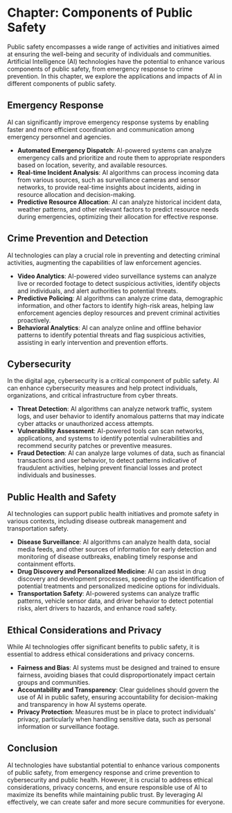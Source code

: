 Chapter: Components of Public Safety
====================================

Public safety encompasses a wide range of activities and initiatives aimed at ensuring the well-being and security of individuals and communities. Artificial Intelligence (AI) technologies have the potential to enhance various components of public safety, from emergency response to crime prevention. In this chapter, we explore the applications and impacts of AI in different components of public safety.

Emergency Response
------------------

AI can significantly improve emergency response systems by enabling faster and more efficient coordination and communication among emergency personnel and agencies.

* **Automated Emergency Dispatch**: AI-powered systems can analyze emergency calls and prioritize and route them to appropriate responders based on location, severity, and available resources.
* **Real-time Incident Analysis**: AI algorithms can process incoming data from various sources, such as surveillance cameras and sensor networks, to provide real-time insights about incidents, aiding in resource allocation and decision-making.
* **Predictive Resource Allocation**: AI can analyze historical incident data, weather patterns, and other relevant factors to predict resource needs during emergencies, optimizing their allocation for effective response.

Crime Prevention and Detection
------------------------------

AI technologies can play a crucial role in preventing and detecting criminal activities, augmenting the capabilities of law enforcement agencies.

* **Video Analytics**: AI-powered video surveillance systems can analyze live or recorded footage to detect suspicious activities, identify objects and individuals, and alert authorities to potential threats.
* **Predictive Policing**: AI algorithms can analyze crime data, demographic information, and other factors to identify high-risk areas, helping law enforcement agencies deploy resources and prevent criminal activities proactively.
* **Behavioral Analytics**: AI can analyze online and offline behavior patterns to identify potential threats and flag suspicious activities, assisting in early intervention and prevention efforts.

Cybersecurity
-------------

In the digital age, cybersecurity is a critical component of public safety. AI can enhance cybersecurity measures and help protect individuals, organizations, and critical infrastructure from cyber threats.

* **Threat Detection**: AI algorithms can analyze network traffic, system logs, and user behavior to identify anomalous patterns that may indicate cyber attacks or unauthorized access attempts.
* **Vulnerability Assessment**: AI-powered tools can scan networks, applications, and systems to identify potential vulnerabilities and recommend security patches or preventive measures.
* **Fraud Detection**: AI can analyze large volumes of data, such as financial transactions and user behavior, to detect patterns indicative of fraudulent activities, helping prevent financial losses and protect individuals and businesses.

Public Health and Safety
------------------------

AI technologies can support public health initiatives and promote safety in various contexts, including disease outbreak management and transportation safety.

* **Disease Surveillance**: AI algorithms can analyze health data, social media feeds, and other sources of information for early detection and monitoring of disease outbreaks, enabling timely response and containment efforts.
* **Drug Discovery and Personalized Medicine**: AI can assist in drug discovery and development processes, speeding up the identification of potential treatments and personalized medicine options for individuals.
* **Transportation Safety**: AI-powered systems can analyze traffic patterns, vehicle sensor data, and driver behavior to detect potential risks, alert drivers to hazards, and enhance road safety.

Ethical Considerations and Privacy
----------------------------------

While AI technologies offer significant benefits to public safety, it is essential to address ethical considerations and privacy concerns.

* **Fairness and Bias**: AI systems must be designed and trained to ensure fairness, avoiding biases that could disproportionately impact certain groups and communities.
* **Accountability and Transparency**: Clear guidelines should govern the use of AI in public safety, ensuring accountability for decision-making and transparency in how AI systems operate.
* **Privacy Protection**: Measures must be in place to protect individuals' privacy, particularly when handling sensitive data, such as personal information or surveillance footage.

Conclusion
----------

AI technologies have substantial potential to enhance various components of public safety, from emergency response and crime prevention to cybersecurity and public health. However, it is crucial to address ethical considerations, privacy concerns, and ensure responsible use of AI to maximize its benefits while maintaining public trust. By leveraging AI effectively, we can create safer and more secure communities for everyone.

